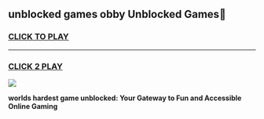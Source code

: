 
## unblocked games obby Unblocked Games👋
<h3>
<a href="https://premium.freeplayer.one?title=unblocked_games_obby&ref=16F">CLICK TO PLAY</a></h3>
<hr>

<h3>
<a href="https://premium.freeplayer.one?title=unblocked_games_obby&ref=16F">CLICK 2 PLAY</a>
  
</h3>

<a href="https://premium.freeplayer.one?title=unblocked_games_obby&ref=16F/"><img src="https://clearcache.store/games.png"></a>


**worlds hardest game unblocked: Your Gateway to Fun and Accessible Online Gaming**
